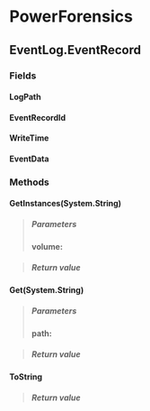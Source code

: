 ﻿# PowerForensics


## EventLog.EventRecord

### Fields

#### LogPath

#### EventRecordId

#### WriteTime

#### EventData

### Methods


#### GetInstances(System.String)

> ##### Parameters
> **volume:** 

> ##### Return value
> 

#### Get(System.String)

> ##### Parameters
> **path:** 

> ##### Return value
> 

#### ToString

> ##### Return value
> 